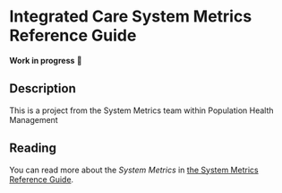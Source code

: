 # Integrated Care System Metrics Reference Guide

**Work in progress** :construction:

## Description
This is a project from the System Metrics team within Population Health Management

## Reading
You can read more about the *System Metrics* in [the System Metrics Reference Guide](/templates/System-Metrics-Reference-Guide.md).